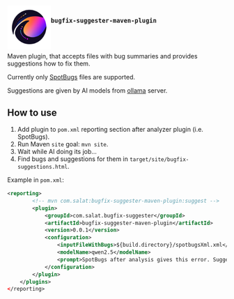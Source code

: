<img src="./docs/assets/logo.png" width="100px" align="left">

### `bugfix-suggester-maven-plugin`

<br><br>

Maven plugin, that accepts files with bug summaries and provides suggestions how to fix them.

Currently only [SpotBugs](https://github.com/spotbugs/spotbugs-maven-plugin) files are supported.

Suggestions are given by AI models from [ollama](https://github.com/ollama/ollama) server.

## How to use

1. Add plugin to `pom.xml` reporting section after analyzer plugin (i.e. SpotBugs).
2. Run Maven `site` goal: `mvn site`.
3. Wait while AI doing its job...
4. Find bugs and suggestions for them in `target/site/bugfix-suggestions.html`.

Example in `pom.xml`:
```xml
<reporting>
        <!-- mvn com.salat:bugfix-suggester-maven-plugin:suggest -->
        <plugin>
            <groupId>com.salat.bugfix-suggester</groupId>
            <artifactId>bugfix-suggester-maven-plugin</artifactId>
            <version>0.0.1</version>
            <configuration>
                <inputFileWithBugs>${build.directory}/spotbugsXml.xml</inputFileWithBugs>
                <modelName>qwen2.5</modelName>
                <prompt>SpotBugs after analysis gives this error. Suggest a fix. The error: %bugContent%. Keep the answer small and precise, code mostly.</prompt>
            </configuration>
        </plugin>
    </plugins>
</reporting>
```